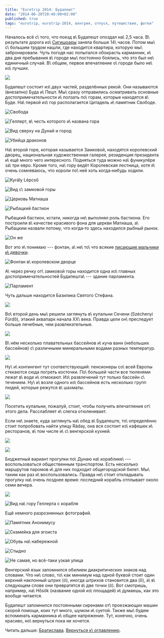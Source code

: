 ```yaml
---
title: "Eurotrip 2014: Будапешт"
date: "2014-06-20T20:40:00+02:00"
published: true
tags: "eurotrip, eurotrip-2014, венгрия, отпуск, путешествие, фотки"
---
```


Началось всё с\ того, что поезд в\ Будапешт опоздал на\ 2,5 часа. В\ результате дорога из\ [Сигишоары][sighisoara] 
заняла больше 14\ часов. Потом мы\ с\ большим трудом нашли, где находится квартира, которую мы\ забронировали. Чуть 
погодя нас попытался обокрасть карманник, и\ два дня пребывания в\ городе мы\ постоянно боялись, что это был 
не\ единичный случай. В\ общем, первое впечатление о\ городе было не\ из\ лучших. 

![](/images/travel/2014-06-eurotrip/budapest-street.jpg)

<!--more-->

Будапешт состоит из\ двух частей, разделённых рекой. Они называются (внезапно) Буда и\ Пешт. Мы\ сразу отправились 
осматривать основные достопримечательности и\ ползать по\ горам, которые находятся в\ Буде. На\ первой из\ гор 
располагается Цитадель и\ памятник Свободе.

![Свобода](/images/travel/2014-06-eurotrip/budapest-liberty.jpg "Свобода") 

![Геллерт, в\ честь которого и\ названа гора](/images/travel/2014-06-eurotrip/budapest-gellert.jpg "Геллерт, в честь которого и названа гора")

![Вид сверху на Дунай и город](/images/travel/2014-06-eurotrip/budapest-top-view-1.jpg "Вид сверху на Дунай и город")

![Убийца драконов](/images/travel/2014-06-eurotrip/budapest-dragonslayer.jpg "Убийца драконов")

На\ второй горе, которая называется Замковой, находятся королевский дворец, национальная художественная галерея, 
резиденция президента и\ ещё много чего интересного. Подняться туда можно на\ фуникулёре за\ три евро. Кроме того, 
на\ гору ведёт Королевская лестница, хотя я\ очень сомневаюсь, что короли по\ ней хоть когда&#8209;нибудь ходили.

![Kyrály Lépcső](/images/travel/2014-06-eurotrip/budapest-royal-steps.jpg "Kyrály Lépcső")

![Вид с\ замковой горы](/images/travel/2014-06-eurotrip/budapest-top-view-2.jpg "Вид с замковой горы")

![Церковь Матиаша](/images/travel/2014-06-eurotrip/budapest-matthias-church.jpg "Церковь Матиаша")

![Рыбацкий бастион](/images/travel/2014-06-eurotrip/budapest-fishermens-bastion-1.jpg "Рыбацкий бастион")

Рыбацкий бастион, кстати, никогда не\ выполнял роль бастиона. Его построили в\ качестве красивого фона для церкви 
Матиаша, а\ Рыбацким назвали потому, что когда&#8209;то здесь находился рыбный рынок.

![Он же](/images/travel/2014-06-eurotrip/budapest-fishermens-bastion-2.jpg "Он же")

Вот это я\ понимаю --- фонтан, а\ не\ то\ что всякие [писающие мальчики и\ девочки][brussels].

![Фонтан в\ королевском дворце](/images/travel/2014-06-eurotrip/budapest-fountain.jpg "Фонтан в королевском дворце")

А\ через речку от\ замковой горы находится одна из\ главных достопримечательностей Будапешта\ --- здание парламента.

![Парламент](/images/travel/2014-06-eurotrip/budapest-parlament.jpg "Парламент")

Чуть дальше находится Базилика Святого Стефана.

![](/images/travel/2014-06-eurotrip/budapest-st-stephen.jpg)

Во\ второй день мы\ решили заглянуть в\ купальни Сечени (Széchenyi Fürdő), этакий аквапарк начала XX\ века. Правда цели 
он\ преследует больше лечебные, чем развлекательные. 

![](/images/travel/2014-06-eurotrip/budapest-czechenyi-1.jpg)

В\ нём несколько плавательных бассейнов и\ куча ванн (небольших бассейнов) с\ различными минеральными водами разных 
температур.

![](/images/travel/2014-06-eurotrip/budapest-czechenyi-2.jpg)

Ну\ и\ контингент тут соответствующий: пенсионеры со\ всей Европы стекаются сюда погреть косточки. По\ большей части 
все тюленями лежат в\ воде и\ отмокают. Из\ развлечений тут только бассейн с\ течением. Ну\ и\ возле одного 
из\ бассейнов есть несколько групп людей, которые режутся в\ шахматы.

![](/images/travel/2014-06-eurotrip/budapest-czechenyi-3.jpg)

Посетить купальни, пожалуй, стоит, чтобы получить впечатления от\ этого дела. Расслабляет и\ слегка отюленивает.

Если не\ знаете, куда заглянуть на\ обед в\ Будапеште, то\ определённо стоит попробовать найти улицу Ráday, она вся 
состоит из\ кафешек и\ ресторанов, в\ том числе и\ с\ венгерской кухней.

![](/images/travel/2014-06-eurotrip/budapest-raday.jpg)

![](/images/travel/2014-06-eurotrip/budapest-wine.jpg)

Бюджетный вариант прогулки по\ Дунаю на\ кораблике\ --- воспользоваться общественным транспортом. Есть несколько 
маршрутов паромов и\ для них подходит общегородской билет. Мы\ таким как раз и\ воспользовались. Правда не\ стоит 
откладывать прогулку на\ очень позднее время: последний корабль отплывает около семи вечера.

![](/images/travel/2014-06-eurotrip/budapest-ship.jpg)

![Вид на\ гору Геллерта с корабля](/images/travel/2014-06-eurotrip/budapest-ship-liberty.jpg "Вид на гору Геллерта с корабля")

Ещё немного разрозненных фотографий.

![Памятник Анонимусу](/images/travel/2014-06-eurotrip/budapest-anonymous.jpg "Памятник Анонимусу")

![Скамейка для эгоиста](/images/travel/2014-06-eurotrip/budapest-egoists-bench.jpg "Скамейка для эгоиста")

![Обувь на\ набережной](/images/travel/2014-06-eurotrip/budapest-shoes.jpg "Обувь на набережной")

![Стыдно](/images/travel/2014-06-eurotrip/budapest-policeman.jpg "Стыдно")

![Не самая, но всё-таки узкая улица](/images/travel/2014-06-eurotrip/budapest-narrow-street.jpg "Не самая, но всё-таки узкая улица")

Венгерский язык запомнился обилием диакритических знаков над словами. Что ни\ слово, то\ как минимум над одной буквой 
стоит один верхний наклонный штрих (ó), иногда штрихов становится два (ő), а\ в\ следующем слове они превратятся в\ две 
точки (ö). Вот смотришь, например, на\ Hősök (название одной из\ площадей) и\ думаешь, как это вообще читается.

Будапешт запомнился постоянными сиренами от\ проезжающих машин скорой помощи, коих тут много, шумом и\ суетой. Также 
мы\ будем вспоминать карманника и\ общее напряжение. Тут, конечно, очень красиво, но\ вернуться пока не хочется.

Читать дальше: [Братислава](/post/eurotrip-2014-bratislava/). [Вернуться к\ оглавлению](/post/eurotrip-2014/).

[brussels]: /post/eurotrip-brussels/
[sighisoara]: /post/eurotrip-2014-sighisoara/
